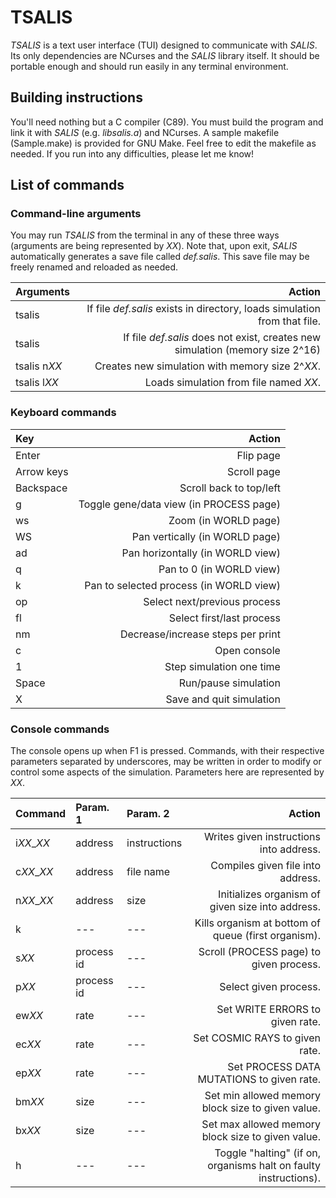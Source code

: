 # TSALIS
*TSALIS* is a text user interface (TUI) designed to communicate with *SALIS*.
Its only dependencies are NCurses and the *SALIS* library itself. It should be
portable enough and should run easily in any terminal environment.

## Building instructions
You'll need nothing but a C compiler (C89). You must build the program and link
it with *SALIS* (e.g. *libsalis.a*) and NCurses. A sample makefile
(Sample.make) is provided for GNU Make. Feel free to edit the makefile as
needed. If you run into any difficulties, please let me know!

## List of commands
### Command-line arguments
You may run *TSALIS* from the terminal in any of these three ways (arguments
are being represented by *XX*). Note that, upon exit, *SALIS* automatically
generates a save file called *def.salis*. This save file may be freely renamed
and reloaded as needed.

|Arguments      |Action                                                                         |
|:--------------|------------------------------------------------------------------------------:|
|tsalis         |If file *def.salis* exists in directory, loads simulation from that file.      |
|tsalis         |If file *def.salis* does not exist, creates new simulation (memory size 2^16)  |
|tsalis n*XX*   |Creates new simulation with memory size 2^*XX*.                                |
|tsalis l*XX*   |Loads simulation from file named *XX*.                                         |

### Keyboard commands
|Key            |Action                                                 |
|:--------------|------------------------------------------------------:|
|Enter          |Flip page                                              |
|Arrow keys     |Scroll page                                            |
|Backspace      |Scroll back to top/left                                |
|g              |Toggle gene/data view (in PROCESS page)                |
|ws             |Zoom (in WORLD page)                                   |
|WS             |Pan vertically (in WORLD page)                         |
|ad             |Pan horizontally (in WORLD view)                       |
|q              |Pan to 0 (in WORLD view)                               |
|k              |Pan to selected process (in WORLD view)                |
|op             |Select next/previous process                           |
|fl             |Select first/last process                              |
|nm             |Decrease/increase steps per print                      |
|c              |Open console                                           |
|1              |Step simulation one time                               |
|Space          |Run/pause simulation                                   |
|X              |Save and quit simulation                               |

### Console commands
The console opens up when F1 is pressed. Commands, with their respective
parameters separated by underscores, may be written in order to modify or
control some aspects of the simulation. Parameters here are represented by
*XX*.

|Command     |Param. 1    |Param. 2    |Action                                                           |
|:-----------|:-----------|:-----------|----------------------------------------------------------------:|
|i*XX*_*XX*  |address     |instructions|Writes given instructions into address.                          |
|c*XX*_*XX*  |address     |file name   |Compiles given file into address.                                |
|n*XX*_*XX*  |address     |size        |Initializes organism of given size into address.                 |
|k           |---         |---         |Kills organism at bottom of queue (first organism).              |
|s*XX*       |process id  |---         |Scroll (PROCESS page) to given process.                          |
|p*XX*       |process id  |---         |Select given process.                                            |
|ew*XX*      |rate        |---         |Set WRITE ERRORS to given rate.                                  |
|ec*XX*      |rate        |---         |Set COSMIC RAYS to given rate.                                   |
|ep*XX*      |rate        |---         |Set PROCESS DATA MUTATIONS to given rate.                        |
|bm*XX*      |size        |---         |Set min allowed memory block size to given value.                |
|bx*XX*      |size        |---         |Set max allowed memory block size to given value.                |
|h           |---         |---         |Toggle "halting" (if on, organisms halt on faulty instructions). |